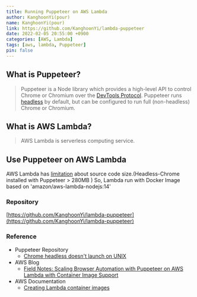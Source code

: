 ```yaml
---
title: Running Puppeteer on AWS Lambda
author: KanghoonYi(pour)
name: KanghoonYi(pour)
link: https://github.com/KanghoonYi/lambda-puppeteer
date: 2022-02-05 20:55:00 +0900
categories: [AWS, Lambda]
tags: [aws, lambda, Puppeteer]
pin: false
---
```


## What is Puppeteer?
> Puppeteer is a Node library which provides a high-level API to control Chrome or Chromium over the [DevTools Protocol](https://chromedevtools.github.io/devtools-protocol/). Puppeteer runs [headless](https://developers.google.com/web/updates/2017/04/headless-chrome) by default, but can be configured to run full (non-headless) Chrome or Chromium.

## What is AWS Lambda?
> AWS Lambda is serverless computing service.

## Use Puppeteer on AWS Lambda
AWS Lambda has [limitation](https://docs.aws.amazon.com/lambda/latest/dg/gettingstarted-limits.html#function-configuration-deployment-and-execution) about source code size.(Headless-Chrome installed with Puppeteer > 280MB )
So, Lambda run with Docker Image based on 'amazon/aws-lambda-nodejs:14'

### Repository
[https://github.com/KanghoonYi/lambda-puppeteer](https://github.com/KanghoonYi/lambda-puppeteer)

### Reference
- Puppeteer Repository
    - [Chrome headless doesn't launch on UNIX](https://github.com/puppeteer/puppeteer/blob/main/docs/troubleshooting.md#chrome-headless-doesnt-launch-on-unix)
- AWS Blog
    - [Field Notes: Scaling Browser Automation with Puppeteer on AWS Lambda with Container Image Support](https://aws.amazon.com/ko/blogs/architecture/field-notes-scaling-browser-automation-with-puppeteer-on-aws-lambda-with-container-image-support/)
- AWS Documentation
    - [Creating Lambda container images](https://docs.aws.amazon.com/lambda/latest/dg/images-create.html)
